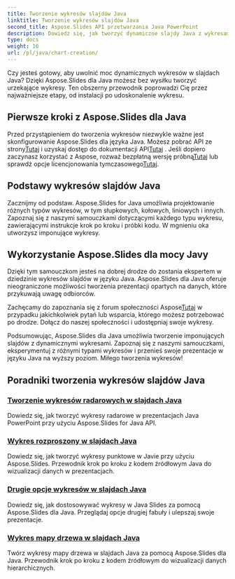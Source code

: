 ```yaml
---
title: Tworzenie wykresów slajdów Java
linktitle: Tworzenie wykresów slajdów Java
second_title: Aspose.Slides API przetwarzania Java PowerPoint
description: Dowiedz się, jak tworzyć dynamiczne slajdy Java z wykresami przy użyciu Aspose.Slides for Java. Nasze obszerne samouczki przeprowadzą Cię przez cały proces krok po kroku.
type: docs
weight: 16
url: /pl/java/chart-creation/
---
```


Czy jesteś gotowy, aby uwolnić moc dynamicznych wykresów w slajdach Java? Dzięki Aspose.Slides dla Java możesz bez wysiłku tworzyć urzekające wykresy. Ten obszerny przewodnik poprowadzi Cię przez najważniejsze etapy, od instalacji po udoskonalenie wykresu.

## Pierwsze kroki z Aspose.Slides dla Java

 Przed przystąpieniem do tworzenia wykresów niezwykle ważne jest skonfigurowanie Aspose.Slides dla języka Java. Możesz pobrać API ze strony[Tutaj](https://releases.aspose.com/slides/java/) i uzyskaj dostęp do dokumentacji API[Tutaj](https://reference.aspose.com/slides/java/) . Jeśli dopiero zaczynasz korzystać z Aspose, rozważ bezpłatną wersję próbną[Tutaj](https://releases.aspose.com/) lub sprawdź opcje licencjonowania tymczasowego[Tutaj](https://purchase.aspose.com/temporary-license/).

## Podstawy wykresów slajdów Java

Zacznijmy od podstaw. Aspose.Slides for Java umożliwia projektowanie różnych typów wykresów, w tym słupkowych, kołowych, liniowych i innych. Zapoznaj się z naszymi samouczkami dotyczącymi każdego typu wykresu, zawierającymi instrukcje krok po kroku i próbki kodu. W mgnieniu oka utworzysz imponujące wykresy.

## Wykorzystanie Aspose.Slides dla mocy Javy

Dzięki tym samouczkom jesteś na dobrej drodze do zostania ekspertem w dziedzinie wykresów slajdów w języku Java. Aspose.Slides dla Java oferuje nieograniczone możliwości tworzenia prezentacji opartych na danych, które przykuwają uwagę odbiorców.

 Zachęcamy do zapoznania się z forum społeczności Aspose[Tutaj](https://forum.aspose.com/) w przypadku jakichkolwiek pytań lub wsparcia, którego możesz potrzebować po drodze. Dołącz do naszej społeczności i udostępniaj swoje wykresy.

Podsumowując, Aspose.Slides dla Java umożliwia tworzenie imponujących slajdów z dynamicznymi wykresami. Zapoznaj się z naszymi samouczkami, eksperymentuj z różnymi typami wykresów i przenieś swoje prezentacje w języku Java na wyższy poziom. Miłego tworzenia wykresów!

## Poradniki tworzenia wykresów slajdów Java
### [Tworzenie wykresów radarowych w slajdach Java](./radar-chart-creating-java-slides/)
Dowiedz się, jak tworzyć wykresy radarowe w prezentacjach Java PowerPoint przy użyciu Aspose.Slides for Java API.
### [Wykres rozproszony w slajdach Java](./scattered-chart-java-slides/)
Dowiedz się, jak tworzyć wykresy punktowe w Javie przy użyciu Aspose.Slides. Przewodnik krok po kroku z kodem źródłowym Java do wizualizacji danych w prezentacjach.
### [Drugie opcje wykresów w slajdach Java](./second-plot-options-charts-java-slides/)
Dowiedz się, jak dostosowywać wykresy w Java Slides za pomocą Aspose.Slides dla Java. Przeglądaj opcje drugiej fabuły i ulepszaj swoje prezentacje.
### [Wykres mapy drzewa w slajdach Java](./tree-map-chart-java-slides/)
Twórz wykresy mapy drzewa w slajdach Java za pomocą Aspose.Slides dla Java. Przewodnik krok po kroku z kodem źródłowym do wizualizacji danych hierarchicznych.